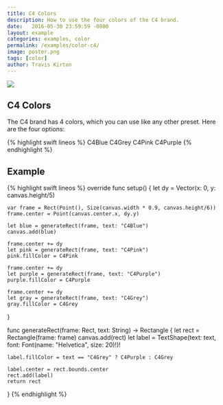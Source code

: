 ```yaml
---
title: C4 Colors
description: How to use the four colors of the C4 brand.
date:   2016-05-30 23:59:59 -0800
layout: example
categories: examples, color
permalink: /examples/color-c4/
image: poster.png
tags: [color]
author: Travis Kirton
---
```

![](c4colors.png)

## C4 Colors
The C4 brand has 4 colors, which you can use like any other preset. Here are the four options:

{% highlight swift lineos %}
C4Blue
C4Grey
C4Pink
C4Purple
{% endhighlight %}

## Example
{% highlight swift lineos %}
override func setup() {
    let dy = Vector(x: 0, y: canvas.height/5)

    var frame = Rect(Point(), Size(canvas.width * 0.9, canvas.height/6))
    frame.center = Point(canvas.center.x, dy.y)

    let blue = generateRect(frame, text: "C4Blue")
    canvas.add(blue)

    frame.center += dy
    let pink = generateRect(frame, text: "C4Pink")
    pink.fillColor = C4Pink

    frame.center += dy
    let purple = generateRect(frame, text: "C4Purple")
    purple.fillColor = C4Purple

    frame.center += dy
    let gray = generateRect(frame, text: "C4Grey")
    gray.fillColor = C4Grey
}

func generateRect(frame: Rect, text: String) -> Rectangle {
    let rect = Rectangle(frame: frame)
    canvas.add(rect)
    let label = TextShape(text: text, font: Font(name: "Helvetica", size: 20)!)!

    label.fillColor = text == "C4Grey" ? C4Purple : C4Grey

    label.center = rect.bounds.center
    rect.add(label)
    return rect
}
{% endhighlight %}
